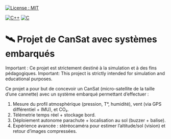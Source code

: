 [![License : MIT](https://img.shields.io/badge/License-MIT-A31F34.svg)](./LICENSE)

[![C++](https://img.shields.io/badge/C++-E31937?style=for-the-badge&logo=c%2B%2B&logoColor=white)](https://isocpp.org) [![C](https://img.shields.io/badge/C-A31F34?style=for-the-badge&logo=c&logoColor=white)](https://en.cppreference.com/w/c)

# 🛰️ Projet de CanSat avec systèmes embarqués


Important : Ce projet est strictement destiné à la simulation et à des fins pédagogiques. 
Important: This project is strictly intended for simulation and educational purposes.

Ce projet a pour but de concevoir un CanSat (micro-satellite de la taille d’une cannette) avec un système embarqué permettant d’effectuer : 

1.	Mesure du profil atmosphérique (pression, T°, humidité), vent (via GPS différentiel + IMU), et CO₂.
2.	Télémetrie temps réel + stockage bord.
3.	Déploiement autonome parachute + localisation au sol (buzzer + balise).
4.	Expérience avancée : stéréocaméra pour estimer l’altitude/sol (vision) et retour d’images compressées.
